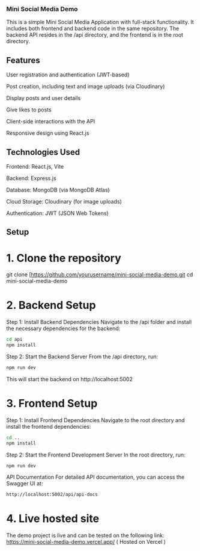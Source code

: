 ### Mini Social Media Demo
This is a simple Mini Social Media Application with full-stack functionality. It includes both frontend and backend code in the same repository. The backend API resides in the /api directory, and the frontend is in the root directory.

## Features
User registration and authentication (JWT-based)

Post creation, including text and image uploads (via Cloudinary)

Display posts and user details

Give likes to posts

Client-side interactions with the API

Responsive design using React.js

## Technologies Used
Frontend: React.js, Vite

Backend: Express.js

Database: MongoDB (via MongoDB Atlas)

Cloud Storage: Cloudinary (for image uploads)

Authentication: JWT (JSON Web Tokens)

## Setup
# 1. Clone the repository

git clone [https://github.com/yourusername/mini-social-media-demo.git
cd mini-social-media-demo
# 2. Backend Setup
Step 1: Install Backend Dependencies
Navigate to the /api folder and install the necessary dependencies for the backend:
```bash
cd api
npm install
```

Step 2: Start the Backend Server
From the /api directory, run:

```bash
npm run dev
```
This will start the backend on http://localhost:5002

# 3. Frontend Setup
Step 1: Install Frontend Dependencies
Navigate to the root directory and install the frontend dependencies:

```bash
cd ..
npm install
```

Step 2: Start the Frontend Development Server
In the root directory, run:

```bash
npm run dev
```

API Documentation
For detailed API documentation, you can access the Swagger UI at:

```bash
http://localhost:5002/api/api-docs
```

# 4. Live hosted site
The demo project is live and can be tested on the following link:
https://mini-social-media-demo.vercel.app/
( Hosted on Vercel )

